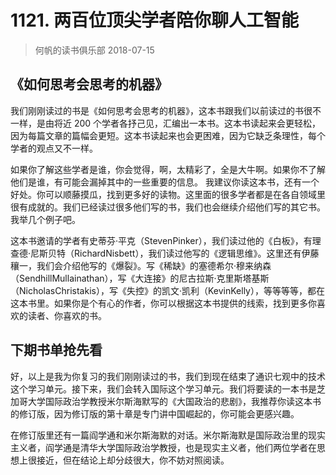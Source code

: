# 1121. 两百位顶尖学者陪你聊人工智能
> 何帆的读书俱乐部
2018-07-15

## 《如何思考会思考的机器》

我们刚刚读过的书是《如何思考会思考的机器》，这本书跟我们以前读过的书很不一样，是由将近 200 个学者各抒己见，汇编出一本书。这本书读起来会更轻松，因为每篇文章的篇幅会更短。这本书读起来也会更困难，因为它缺乏条理性，每个学者的观点又不一样。

如果你了解这些学者是谁，你会觉得，啊，太精彩了，全是大牛啊。如果你不了解他们是谁，有可能会漏掉其中的一些重要的信息。
我建议你读这本书，还有一个好处。你可以顺藤摸瓜，找到更多好的读物。这里面的很多学者都是在各自领域里很有成就的。我们已经读过很多他们写的书，我们也会继续介绍他们写的其它书。我举几个例子吧。

这本书邀请的学者有史蒂芬·平克（StevenPinker），我们读过他的《白板》，有理查德·尼斯贝特（RichardNisbett），我们读过他写的《逻辑思维》。这里还有伊藤穰一，我们会介绍他写的《爆裂》。写《稀缺》的塞德希尔·穆来纳森（SendhillMullainathan），写《大连接》的尼古拉斯·克里斯塔基斯（NicholasChristakis），写《失控》的凯文·凯利（KevinKelly），等等等等，都在这本书里。如果你是个有心的作者，你可以根据这本书提供的线索，找到更多你喜欢的读者、你喜欢的书。

## 下期书单抢先看
好，以上是我为你复习的我们刚刚读过的书，我们到现在结束了通识七观中的技术这个学习单元。接下来，我们会转入国际这个学习单元。我们将要读的一本书是芝加哥大学国际政治学教授米尔斯海默写的《大国政治的悲剧》，我推荐你读这本书的修订版，因为修订版的第十章是专门讲中国崛起的，你可能会更感兴趣。

在修订版里还有一篇阎学通和米尔斯海默的对话。米尔斯海默是国际政治里的现实主义者，阎学通是清华大学国际政治学教授，也是现实主义者，他们两位学者在思想上很接近，但在结论上却分歧很大，你不妨对照阅读。